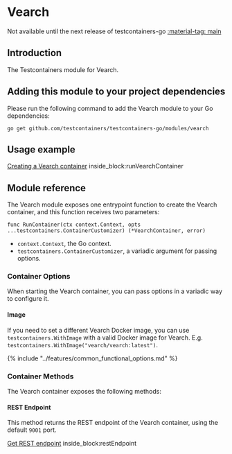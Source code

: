 # Vearch

Not available until the next release of testcontainers-go <a href="https://github.com/testcontainers/testcontainers-go"><span class="tc-version">:material-tag: main</span></a>

## Introduction

The Testcontainers module for Vearch.

## Adding this module to your project dependencies

Please run the following command to add the Vearch module to your Go dependencies:

```
go get github.com/testcontainers/testcontainers-go/modules/vearch
```

## Usage example

<!--codeinclude-->
[Creating a Vearch container](../../modules/vearch/examples_test.go) inside_block:runVearchContainer
<!--/codeinclude-->

## Module reference

The Vearch module exposes one entrypoint function to create the Vearch container, and this function receives two parameters:

```golang
func RunContainer(ctx context.Context, opts ...testcontainers.ContainerCustomizer) (*VearchContainer, error)
```

- `context.Context`, the Go context.
- `testcontainers.ContainerCustomizer`, a variadic argument for passing options.

### Container Options

When starting the Vearch container, you can pass options in a variadic way to configure it.

#### Image

If you need to set a different Vearch Docker image, you can use `testcontainers.WithImage` with a valid Docker image
for Vearch. E.g. `testcontainers.WithImage("vearch/vearch:latest")`.

{% include "../features/common_functional_options.md" %}

### Container Methods

The Vearch container exposes the following methods:

#### REST Endpoint

This method returns the REST endpoint of the Vearch container, using the default `9001` port.

<!--codeinclude-->
[Get REST endpoint](../../modules/vearch/vearch_test.go) inside_block:restEndpoint
<!--/codeinclude-->



